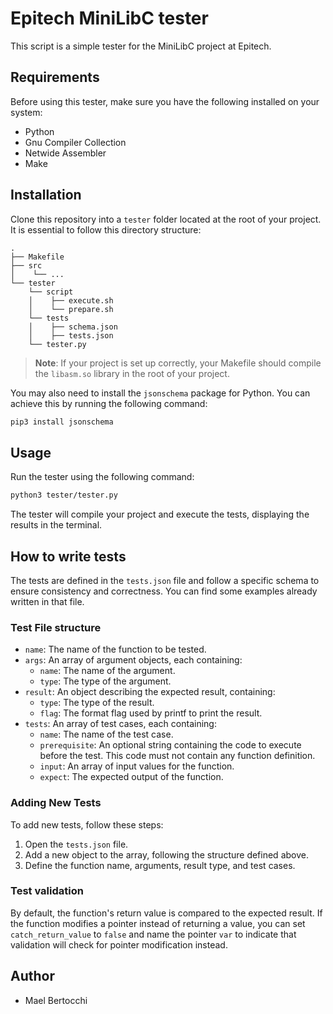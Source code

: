 # Epitech MiniLibC tester

This script is a simple tester for the MiniLibC project at Epitech.

## Requirements

Before using this tester, make sure you have the following installed on your system:

- Python
- Gnu Compiler Collection
- Netwide Assembler
- Make

## Installation

Clone this repository into a `tester` folder located at the root of your project. It is essential to follow this directory structure:

```
.
├── Makefile
├── src
│    └── ...
└── tester
    └── script
    │    ├── execute.sh
    │    └── prepare.sh
    └── tests
    │    ├── schema.json
    │    ├── tests.json
    └── tester.py
```

> **Note**: If your project is set up correctly, your Makefile should compile the `libasm.so` library in the root of your project.

You may also need to install the `jsonschema` package for Python. You can achieve this by running the following command:

```bash
pip3 install jsonschema
```

## Usage

Run the tester using the following command:

```bash
python3 tester/tester.py
```

The tester will compile your project and execute the tests, displaying the results in the terminal.

## How to write tests

The tests are defined in the `tests.json` file and follow a specific schema to ensure consistency and correctness. You can find some examples already written in that file.

### Test File structure

- `name`: The name of the function to be tested.
- `args`: An array of argument objects, each containing:
  - `name`: The name of the argument.
  - `type`: The type of the argument.
- `result`: An object describing the expected result, containing:
  - `type`: The type of the result.
  - `flag`: The format flag used by printf to print the result.
- `tests`: An array of test cases, each containing:
  - `name`: The name of the test case.
  - `prerequisite`: An optional string containing the code to execute before the test. This code must not contain any function definition.
  - `input`: An array of input values for the function.
  - `expect`: The expected output of the function.

### Adding New Tests

To add new tests, follow these steps:

1. Open the `tests.json` file.
2. Add a new object to the array, following the structure defined above.
3. Define the function name, arguments, result type, and test cases.

### Test validation

By default, the function's return value is compared to the expected result.
If the function modifies a pointer instead of returning a value, you can set `catch_return_value` to `false` and name the pointer `var` to indicate that validation will check for pointer modification instead.

## Author

- Mael Bertocchi
